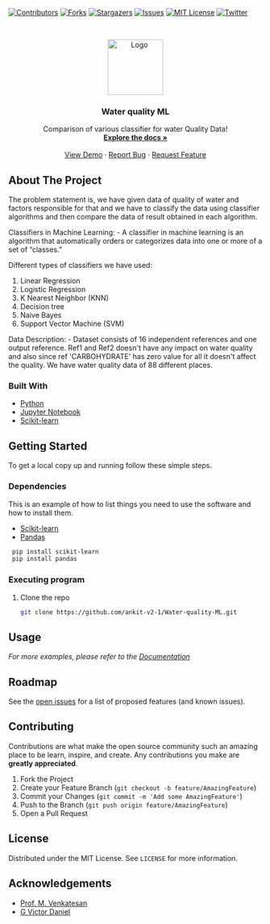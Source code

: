 
<!-- PROJECT SHIELDS -->
<!--
*** I'm using markdown "reference style" links for readability.
*** Reference links are enclosed in brackets [ ] instead of parentheses ( ).
*** See the bottom of this document for the declaration of the reference variables
*** for contributors-url, forks-url, etc. This is an optional, concise syntax you may use.
*** https://www.markdownguide.org/basic-syntax/#reference-style-links
-->
[![Contributors][contributors-shield]][contributors-url]
[![Forks][forks-shield]][forks-url]
[![Stargazers][stars-shield]][stars-url]
[![Issues][issues-shield]][issues-url]
[![MIT License][license-shield]][license-url]
[![Twitter][twitter-shield]][twitter-url]




<!-- PROJECT LOGO -->
<br />
<p align="center">
  <a href="https://github.com/ankit-v2-1/Water-quality-ML">
    <img src="https://cdn.iconscout.com/icon/free/png-128/tap-2326215-1930962.png" alt="Logo" width="110" height="110">
  </a>

  <h3 align="center">Water quality ML</h3>

  <p align="center">
    Comparison of various classifier for water Quality Data!
    <br />
    <a href="https://github.com/ankit-v2-1/Water-quality-ML"><strong>Explore the docs »</strong></a>
    <br />
    <br />
    <a href="https://github.com/ankit-v2-1/Water-quality-ML">View Demo</a>
    ·
    <a href="https://github.com/ankit-v2-1/Water-quality-ML/issues">Report Bug</a>
    ·
    <a href="https://github.com/ankit-v2-1/Water-quality-ML/issues">Request Feature</a>
  </p>
</p>




<!-- ABOUT THE PROJECT -->
## About The Project
The problem statement is, we have given data of quality of water and factors responsible for that and we have to classify the data using classifier algorithms and then compare the data of result obtained in each algorithm.

Classifiers in Machine Learning: -
A classifier in machine learning is an algorithm that automatically orders or categorizes data into one or more of a set of “classes.”

Different types of classifiers we have used: 
1. Linear Regression
2. Logistic Regression
3. K Nearest Neighbor (KNN) 
4. Decision tree
5. Naive Bayes
6. Support Vector Machine (SVM)

Data Description: -
Dataset consists of 16 independent references and one output reference. Ref1 and Ref2 doesn't have any impact on water quality and also since ref 'CARBOHYDRATE' has zero value for all it doesn't affect the quality. We have water quality data of 88 different places.

### Built With

* [Python](https://www.python.org)
* [Jupyter Notebook](https://jupyter.org)
* [Scikit-learn](https://scikit-learn.org/stable/)

<!-- GETTING STARTED -->
## Getting Started

To get a local copy up and running follow these simple steps.

### Dependencies

This is an example of how to list things you need to use the software and how to install them.

* [Scikit-learn](https://scikit-learn.org/stable/) <br>
* [Pandas](https://pypi.org/project/pandas/)
 ```sh
  pip install scikit-learn
  pip install pandas
  ```

### Executing program

1. Clone the repo
   ```sh
   git clone https://github.com/ankit-v2-1/Water-quality-ML.git
     ```




<!-- USAGE EXAMPLES -->
## Usage



_For more examples, please refer to the [Documentation](https://example.com)_



<!-- ROADMAP -->
## Roadmap

See the [open issues](https://github.com/ankit-v2-1/ChypherChat/issues) for a list of proposed features (and known issues).



<!-- CONTRIBUTING -->
## Contributing

Contributions are what make the open source community such an amazing place to be learn, inspire, and create. Any contributions you make are **greatly appreciated**.

1. Fork the Project
2. Create your Feature Branch (`git checkout -b feature/AmazingFeature`)
3. Commit your Changes (`git commit -m 'Add some AmazingFeature'`)
4. Push to the Branch (`git push origin feature/AmazingFeature`)
5. Open a Pull Request



<!-- LICENSE -->
## License

Distributed under the MIT License. See `LICENSE` for more information.





<!-- ACKNOWLEDGEMENTS -->
## Acknowledgements

* [Prof. M. Venkatesan](https://cse.nitk.ac.in/faculty/m-venkatesan)
* [G Victor Daniel](https://cse.nitk.ac.in/researchscholars/g-victor-daniel)










<!-- MARKDOWN LINKS & IMAGES -->
<!-- https://www.markdownguide.org/basic-syntax/#reference-style-links -->
[contributors-shield]: https://img.shields.io/github/contributors/ankit-v2-1/Water-quality-ML.svg?style=for-the-badge
[contributors-url]: https://github.com/ankit-v2-1/Water-quality-ML/graphs/contributors
[forks-shield]: https://img.shields.io/github/forks/ankit-v2-1/Water-quality-ML.svg?style=for-the-badge
[forks-url]: https://github.com/ankit-v2-1/Water-quality-ML/network/members
[stars-shield]: https://img.shields.io/github/stars/ankit-v2-1/Water-quality-ML.svg?style=for-the-badge
[stars-url]: https://github.com/ankit-v2-1/Water-quality-ML/stargazers
[issues-shield]: https://img.shields.io/github/issues/ankit-v2-1/Water-quality-ML.svg?style=for-the-badge
[issues-url]: https://github.com/ankit-v2-1/Water-quality-ML/issues
[license-shield]: https://img.shields.io/github/license/ankit-v2-1/Water-quality-ML.svg?style=for-the-badge
[license-url]: https://github.com/ankit-v2-1/Water-quality-ML/blob/master/LICENSE
[twitter-shield]: https://img.shields.io/twitter/follow/ankit_v2_1?style=for-the-badge&color=09f&labelColor=black.svg&logo=twitter&label=@ankit_v2_1
[twitter-url]: https://twitter.com/ankit_v2_1
[product-screenshot]: images/screenshot.png
